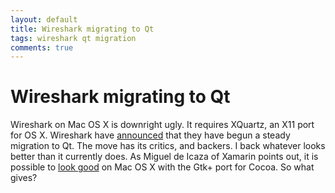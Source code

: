 ```yaml
---
layout: default
title: Wireshark migrating to Qt
tags: wireshark qt migration
comments: true
---
```

# Wireshark migrating to Qt

Wireshark on Mac OS X is downright ugly. It requires XQuartz, an X11 port for OS X. Wireshark have [announced](https://blog.wireshark.org/2013/10/switching-to-qt/) that they have begun a steady migration to Qt. The move has its critics, and backers. I back whatever looks better than it currently does. As Miguel de Icaza of Xamarin points out, it is possible to [look good](http://tirania.org/s/138c98b8.png) on Mac OS X with the Gtk+ port for Cocoa. So what gives?
